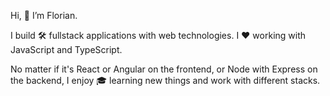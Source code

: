 Hi, 👋 I’m Florian.

I build 🛠️ fullstack applications with web technologies. I :hearts: working with JavaScript and TypeScript.

No matter if it's React or Angular on the frontend, or Node with Express on the backend, I enjoy 🎓 learning new things and work with different stacks.

